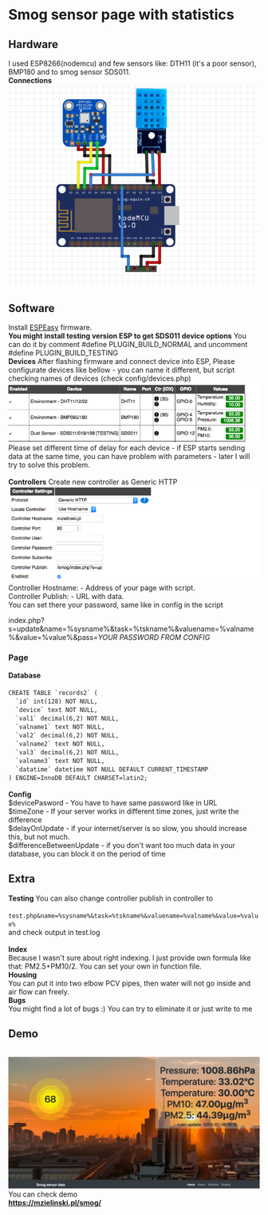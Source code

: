 <h1>Smog sensor page with statistics</h1>
<h2>Hardware</h2>
I used ESP8266(nodemcu) and few sensors like: DTH11 (it's a poor sensor), BMP180 and to smog sensor SDS011. <br>
<b>Connections</b><br>
<img src="https://raw.githubusercontent.com/zielu92/smogsensor/master/pictures/scheme.png"><br>
<h2>Software</h2>
Install <a href="https://github.com/letscontrolit/ESPEasy">ESPEasy</a> firmware. <br>
<b>You might install testing version ESP to get SDS011 device options</b>
You can do it by comment #define PLUGIN_BUILD_NORMAL and uncomment #define PLUGIN_BUILD_TESTING<br>
<b>Devices</b>
After flashing firmware and connect device into ESP, Please configurate devices like bellow - you can name it different, but script checking names of devices (check config/devices.php)<br>
<img src="https://raw.githubusercontent.com/zielu92/smogsensor/master/pictures/screen1.png">
Please set different time of delay for each device - if ESP starts sending data at the same time, you can have problem with parameters - later I will try to solve this problem.<br>
<br><b>Controllers</b>
Create new controller as Generic HTTP<br>
<img src="https://raw.githubusercontent.com/zielu92/smogsensor/master/pictures/screen2.png">
Controller Hostname: - Address of your page with script.<br>
Controller Publish: - URL with data.<br>
You can set there your password, same like in config in the script<br> 

index.php?s=update&name=%sysname%&task=%tskname%&valuename=%valname%&value=%value%&pass=<i>YOUR PASSWORD FROM CONFIG</i><br> 
<h3>Page</h3>
<b>Database</b><br>
<code>
CREATE TABLE `records2` (
  `id` int(128) NOT NULL,
  `device` text NOT NULL,
  `val1` decimal(6,2) NOT NULL,
  `valname1` text NOT NULL,
  `val2` decimal(6,2) NOT NULL,
  `valname2` text NOT NULL,
  `val3` decimal(6,2) NOT NULL,
  `valname3` text NOT NULL,
  `datatime` datetime NOT NULL DEFAULT CURRENT_TIMESTAMP
) ENGINE=InnoDB DEFAULT CHARSET=latin2;
</code><br>
<b>Config</b><br>
$devicePasword  - You have to have same password like in URL<br>
$timeZone - If your server works in different time zones, just write the difference<br>
$delayOnUpdate - if your internet/server is so slow, you should increase this, but not much.<br>
$differenceBetweenUpdate - if you don't want too much data in your database, you can block it on the period of time<br>
<h2>Extra</h2>
<b>Testing</b>
You can also change controller publish in controller to<br>
<code>
test.php&name=%sysname%&task=%tskname%&valuename=%valname%&value=%value%
</code>
and check output in test.log<br><br>
<b>Index</b><br>
Because I wasn't sure about right indexing. I just provide own formula like that: PM2.5+PM10/2. You can set your own in function file.<br>
<b>Housing</b><br>
You can put it into two elbow PCV pipes, then water will not go inside and air flow can freely.<br>
<b>Bugs</b><br>
You might find a lot of bugs :) You can try to eliminate it or just write to me<br>
<h2>Demo</h2>
<br>
<img src="https://raw.githubusercontent.com/zielu92/smogsensor/master/pictures/screen3.png"><br>
You can check demo <br>
<b><a href="https://mzielinski.pl/smog/">https://mzielinski.pl/smog/</a>

